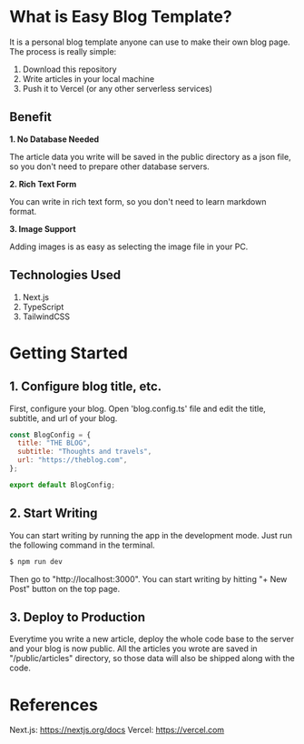 # What is Easy Blog Template?

It is a personal blog template anyone can use to make their own blog page.
The process is really simple:

1. Download this repository
2. Write articles in your local machine
3. Push it to Vercel (or any other serverless services)

## Benefit

**1. No Database Needed**

The article data you write will be saved in the public directory as a json file, so you don't need to prepare other database servers.

**2. Rich Text Form**

You can write in rich text form, so you don't need to learn markdown format.

**3. Image Support**

Adding images is as easy as selecting the image file in your PC.

## Technologies Used

1. Next.js
2. TypeScript
3. TailwindCSS

# Getting Started

## 1. Configure blog title, etc.

First, configure your blog.
Open 'blog.config.ts' file and edit the title, subtitle, and url of your blog.

```javascript
const BlogConfig = {
  title: "THE BLOG",
  subtitle: "Thoughts and travels",
  url: "https://theblog.com",
};

export default BlogConfig;
```

## 2. Start Writing

You can start writing by running the app in the development mode.
Just run the following command in the terminal.

```bash
$ npm run dev
```

Then go to "http://localhost:3000". You can start writing by hitting "+ New Post" button on the top page.

## 3. Deploy to Production

Everytime you write a new article, deploy the whole code base to the server and your blog is now public.
All the articles you wrote are saved in "/public/articles" directory, so those data will also be shipped along with the code.

# References

Next.js: https://nextjs.org/docs
Vercel: https://vercel.com
